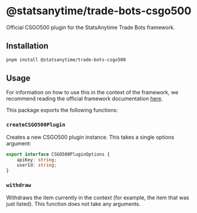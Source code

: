 # @statsanytime/trade-bots-csgo500

Official CSGO500 plugin for the StatsAnytime Trade Bots framework.

## Installation

```bash
pnpm install @statsanytime/trade-bots-csgo500
```

## Usage

For information on how to use this in the context of the framework, we recommend reading the official framework documentation [here](https://github.com/statsanytime/trade-bots).

This package exports the following functions:

### `createCSGO500Plugin`

Creates a new CSGO500 plugin instance. This takes a single options argument:

```typescript
export interface CSGO500PluginOptions {
    apiKey: string;
    userId: string;
}
```

### `withdraw`

Withdraws the item currently in the context (for example, the item that was just listed). This function does not take any arguments.
